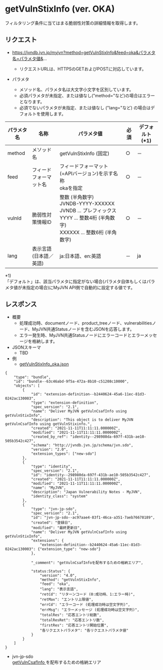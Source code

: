 # getVulnStixInfo (ver. OKA)
フィルタリング条件に当てはまる脆弱性対策の詳細情報を取得します。

## リクエスト
* https://jvndb.jvn.jp/myjvn?method=getVulnStixInfo&feed=oka&パラメタ名=パラメタ値&...
  * リクエストURLは、HTTPSのGETおよびPOSTに対応しています。

* パラメタ
  * メソッド名、パラメタ名は大文字小文字を区別しています。
  * 必須パラメタが未指定、または値なし("method="など)の場合はエラーとなります。
  * 必須でないパラメタが未指定、または値なし ("lang="など) の場合はデフォルトを使用します。
 
| パラメタ名 | 名称 | パラメタ値 | 必須 | デフォルト(\*1) |
| ---- | ---- | ---- | ---- | ---- | 
| method | メソッド名 | getVulnStixInfo (固定) | ○ | － |
| feed | フィードフォーマット名 | フィードフォーマット(=APIバージョン)を示す名称 <br> okaを指定 | ○ | － |
| vulnId | 脆弱性対策情報ID | 整数 (半角数字) <br> JVNDB-YYYY-XXXXXX <br> JVNDB ... プレフィックス <br> YYYY ... 整数4桁 (半角数字) <br> XXXXXX ... 整数6桁 (半角数字) | ○ | － |
| lang | 表示言語(日本語／英語) | ja:日本語、en:英語 | － | ja |

\*1)  
「デフォルト」は、該当パラメタに指定がない場合(パラメタ自体もしくはパラメタ値が未指定の場合)にMyJVN API側で自動的に設定する値です。  

## レスポンス
* 概要
  * 処理成功時、documentノード、product_treeノード、vulnerabilitiesノード、MyJVN共通Statusノードを含むJSONを応答します。
  * エラー発生時、MyJVN共通Statusノードにエラーコードとエラーメッセージを格納します。
* JSONスキーマ
  * TBD
* 例
  * [ getVulnStixInfo_oka.json ](examples/getVulnStixInfo_oka.json)

```
{
    "type": "bundle",
    "id": "bundle--63c46abd-9f5a-472a-8b10-c51208c10000",
    "objects": [
        {
            "id": "extension-definition--b2440624-45a6-11ec-81d3-0242ac130003",
            "type": "extension-definition",
            "spec_version": "2.1",
            "name": "Deliver MyJVN getVulnCsafInfo using getVulnStixInfo",
            "description": "This object is to deliver MyJVN getVulnCsafInfo using getVulnStixinfo.",
            "created": "2021-11-11T11:11:11.000000Z",
            "modified": "2021-11-11T11:11:11.000000Z",
            "created_by_ref": "identity--298980da-697f-431b-ae10-505b3542c427",
            "schema": "http://jvndb.jvn.jp/schema/jvn.sdo",
            "version": "2.0",
            "extension_types": ["new-sdo"]
        },
        {
            "type": "identity",
            "spec_version": "2.1",
            "id": "identity--298980da-697f-431b-ae10-505b3542c427",
            "created": "2021-11-11T11:11:11.000000Z",
            "modified": "2021-11-11T11:11:11.000000Z",
            "name": "MyJVN",
            "description": "Japan Vulnerability Notes - MyJVN",
            "identity_class": "system"
        },
        {
            "type": "jvn-jp-sdo",
            "spec_version": "2.1",
            "id": "jvn-jp-sdo--ac97aae4-83f1-46ca-a351-7aeb76678189",
            "created": "登録日",
            "modified": "最終更新日",
            "name": "Deliver MyJVN getVulnCsafInfo using getVulnStixInfo",
            "extensions": {
                "extension-definition--b2440624-45a6-11ec-81d3-0242ac130003": {"extension_type": "new-sdo"}
            },

            "_comment": "getVulnCsafInfoを配布するための格納エリア",

            "status:Status": {
                "version": "4.0",
                "method": "getVulnStixInfo",
                "feed": "oka",
                "lang": "表示言語",
                "retCd": "リターンコード (0:成功時、1:エラー時)",
                "retMax": "エントリ上限値",
                "errCd": "エラーコード (処理成功時は空文字列)",
                "errMsg": "エラーメッセージ (処理成功時は空文字列)",
                "totalRes": "応答エントリ総数",
                "totalResRet": "応答エントリ数",
                "firstRes": "応答エントリ開始位置",
                "各リクエストパラメタ": "各リクエストパラメタ値"
            }
        }
    ]
}
```

* jvn-jp-sdo  
  [ getVulnCsafInfo ](getVulnCsafInfo_api_oka.md)を配布するための格納エリア
